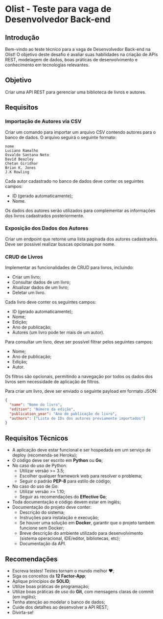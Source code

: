 # Olist - Teste para vaga de Desenvolvedor Back-end

## Introdução

Bem-vindo ao teste técnico para a vaga de Desenvolvedor Back-end na Olist! O objetivo deste desafio é avaliar suas habilidades na criação de APIs REST, modelagem de dados, boas práticas de desenvolvimento e conhecimento em tecnologias relevantes.

## Objetivo

Criar uma API REST para gerenciar uma biblioteca de livros e autores.

## Requisitos

### Importação de Autores via CSV

Criar um comando para importar um arquivo CSV contendo autores para o banco de dados. O arquivo seguirá o seguinte formato:

```
nome
Luciano Ramalho
Osvaldo Santana Neto
David Beazley
Chetan Giridhar
Brian K. Jones
J.K Rowling
```

Cada autor cadastrado no banco de dados deve conter os seguintes campos:
- ID (gerado automaticamente);
- Nome.

Os dados dos autores serão utilizados para complementar as informações dos livros cadastrados posteriormente.

### Exposição dos Dados dos Autores

Criar um endpoint que retorne uma lista paginada dos autores cadastrados. Deve ser possível realizar buscas opcionais por nome.

### CRUD de Livros

Implementar as funcionalidades de CRUD para livros, incluindo:
- Criar um livro;
- Consultar dados de um livro;
- Atualizar dados de um livro;
- Deletar um livro.

Cada livro deve conter os seguintes campos:
- ID (gerado automaticamente);
- Nome;
- Edição;
- Ano de publicação;
- Autores (um livro pode ter mais de um autor).

Para consultar um livro, deve ser possível filtrar pelos seguintes campos:
- Nome;
- Ano de publicação;
- Edição;
- Autor.

Os filtros são opcionais, permitindo a navegação por todos os dados dos livros sem necessidade de aplicação de filtros.

Para criar um livro, deve ser enviado o seguinte payload em formato JSON:

```json
{
  "name": "Nome do livro",
  "edition": "Número da edição",
  "publication_year": "Ano de publicação do livro",
  "authors": ["Lista de IDs dos autores previamente importados"]
}
```

## Requisitos Técnicos

- A aplicação deve estar funcional e ser hospedada em um serviço de deploy (recomenda-se Heroku);
- O código deve ser escrito em **Python** ou **Go**;
- No caso do uso de Python:
  - Utilizar versão >= 3.5;
  - Escolher qualquer framework web para resolver o problema;
  - Seguir o padrão **PEP-8** para estilo de código;
- No caso do uso de Go:
  - Utilizar versão >= 1.10;
  - Seguir as recomendações do **Effective Go**;
- Toda documentação e código devem estar em inglês;
- Documentação do projeto deve conter:
  - Descrição do sistema;
  - Instruções para instalação e execução;
  - Se houver uma solução em **Docker**, garantir que o projeto também funcione sem Docker;
  - Breve descrição do ambiente utilizado para desenvolvimento (sistema operacional, IDE/editor, bibliotecas, etc);
  - Documentação da API.

## Recomendações

- Escreva testes! Testes tornam o mundo melhor ❤;
- Siga os conceitos da **12 Factor-App**;
- Aplique princípios de **SOLID**;
- Utilize boas práticas de programação;
- Utilize boas práticas de uso do **Git**, com mensagens claras de commit (em inglês);
- Tenha atenção ao modelar o banco de dados;
- Cuide dos detalhes ao desenvolver a API REST;
- Divirta-se!

